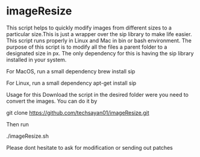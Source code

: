 # imageResize

This script helps to quickly modify images from different sizes to a particular size.This is just a wrapper over the sip library to make life easier.
This script runs properly in Linux and Mac in bin or bash environment.
The purpose of this script is to modify all the files a parent folder to a designated size in px. The only dependency for this is having the sip library installed in your system.

For MacOS, run a small dependency
brew install sip

For Linux, run a small dependency
apt-get install sip

Usage for this 
Download the script in the desired folder were you need to convert the images. You can do it by

git clone https://github.com/techsayan01/imageResize.git

Then run

./imageResize.sh <absolute path of the image folder location> <size of the image>

Please dont hesitate to ask for modification or sending out patches
